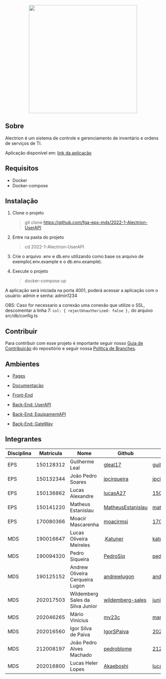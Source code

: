 <div align="center">
    <img src="https://github.com/fga-eps-mds/2022-1-Alectrion-DOC/blob/gh-pages/docs/documentation/Documentos/Identidade%20Visual/S%C3%ADmbolo_Alectrion.png?raw=true" height="350px" width="350px">
</div>

## Sobre

Alectrion é um sistema de controle e gerenciamento de inventário e ordens de serviços de TI.

Aplicação disponível em: [link da aplicação](https://alectrion-front.herokuapp.com/)

## Requisitos

 - Docker
 - Docker-compose

## Instalação

1. Clone o projeto
    
    > git clone https://github.com/fga-eps-mds/2022-1-Alectrion-UserAPI

2. Entre na pasta do projeto
    
    > cd 2022-1-Alectrion-UserAPI

3. Crie o arquivo .env e db.env utilizando como base os arquivo de exemplo(.env.example e o db.env.example).

4. Execute o projeto
    
    > docker-compose up

A aplicação será iniciada na porta 4001, poderá acessar a aplicação com o usuário: admin e senha: admin1234

OBS: Caso for necessario a conexão uma conexão que utilize o SSL, descomentar a linha 7: ```ssl: { rejectUnauthorized: false },``` do arquivo src/db/config.ts
## Contribuir
Para contribuir com esse projeto é importante seguir nosso [Guia de Contribuição](docs\documentation\Documentos\guia-contribuicao.md) do repositório e seguir nossa [Política de Branches](docs\documentation\Documentos\politicas-branch.md).

## Ambientes

- [Pages](https://fga-eps-mds.github.io/2022-1-Alectrion-DOC/)

- [Documentação](https://github.com/fga-eps-mds/2022-1-Alectrion-DOC)

- [Front-End](https://github.com/fga-eps-mds/2022-1-Alectrion-FrontEnd)

- [Back-End: UserAPI](https://github.com/fga-eps-mds/2022-1-Alectrion-UserAPI)
  
- [Back-End: EquipamentAPI](https://github.com/fga-eps-mds/2022-1-Alectrion-EquipamentApi) 

- [Back-End: GateWay](https://github.com/fga-eps-mds/2022-1-Alectrion-Gateway) 


## Integrantes

| Disciplina | Matricula | Nome | Github | E-mail |
|------------|-----------|------|--------|--------|
|EPS|150128312|Guilherme Leal|[gleal17](https://github.com/gleal17)|guilhermelml@gmail.com|
|EPS|150132344|João Pedro Soares|[jpcirqueira](https://github.com/jpcirqueira)|jpcirqueira81@gmail.com|
|EPS|150136862|Lucas Alexandre|[lucasA27](https://github.com/lucasA27)|150136862@aluno.unb.br|
|EPS|150141220|Matheus Estanislau|[MatheusEstanislau](https://github.com/MatheusEstanislau)|matheus.estanislau@icloud.com|
|EPS|170080366|Moacir Mascarenha|[moacirmsj](https://github.com/moacirmsj)|170080366@aluno.unb.br|
|MDS|190016647|Lucas Oliveira Meireles|.[Katuner](https://github.com/Katuner)|katunerx@gmail.com|
|MDS|190094320|Pedro Siqueira|[PedroSiq](https://github.com/PedroSiq)|pedroaugustossiqueira@gmail.com|
|MDS|190125152|Andrew Oliveira Cerqueira Lugon|[andrewlugon](https://github.com/andrewlugon)|andrewlugon000@gmail.com|
|MDS|202017503|Wildemberg Sales da Silva Junior|[wildemberg-sales](https://github.com/wildemberg-sales)|junior_sales2010@hotmail.com|
|MDS|202046265|Mário Vinícius|[mv23c](https://github.com/mv23c)|mario.mvbc@gmail.com|
|MDS|202016560|Igor Silva de Paiva|[IgorSPaiva](https://github.com/IgorSPaiva)|202016560@aluno.unb.br|
|MDS|212008197|João Pedro Alves Machado|[pedroblome](https://github.com/pedroblome)|212008197@aluno.unb.br|
|MDS|202016800|Lucas Heler Lopes|[Akaeboshi](https://github.com/Akaeboshi) |lucasheler3@gmail.com| 
